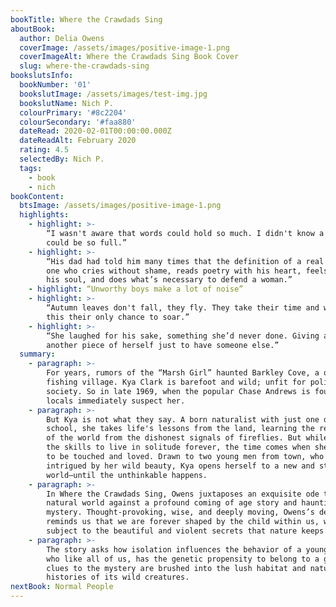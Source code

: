 ```yaml
---
bookTitle: Where the Crawdads Sing
aboutBook:
  author: Delia Owens
  coverImage: /assets/images/positive-image-1.png
  coverImageAlt: Where the Crawdads Sing Book Cover
  slug: where-the-crawdads-sing
bookslutsInfo:
  bookNumber: '01'
  bookslutImage: /assets/images/test-img.jpg
  bookslutName: Nich P.
  colourPrimary: '#8c2204'
  colourSecondary: '#faa880'
  dateRead: 2020-02-01T00:00:00.000Z
  dateReadAlt: February 2020
  rating: 4.5
  selectedBy: Nich P.
  tags:
    - book
    - nich
bookContent:
  btsImage: /assets/images/positive-image-1.png
  highlights:
    - highlight: >-
        “I wasn't aware that words could hold so much. I didn't know a sentence
        could be so full.”
    - highlight: >-
        “His dad had told him many times that the definition of a real man is
        one who cries without shame, reads poetry with his heart, feels opera in
        his soul, and does what’s necessary to defend a woman.”
    - highlight: “Unworthy boys make a lot of noise”
    - highlight: >-
        “Autumn leaves don't fall, they fly. They take their time and wander on
        this their only chance to soar.”
    - highlight: >-
        “She laughed for his sake, something she’d never done. Giving away
        another piece of herself just to have someone else.”
  summary:
    - paragraph: >-
        For years, rumors of the “Marsh Girl” haunted Barkley Cove, a quiet
        fishing village. Kya Clark is barefoot and wild; unfit for polite
        society. So in late 1969, when the popular Chase Andrews is found dead,
        locals immediately suspect her.
    - paragraph: >-
        But Kya is not what they say. A born naturalist with just one day of
        school, she takes life's lessons from the land, learning the real ways
        of the world from the dishonest signals of fireflies. But while she has
        the skills to live in solitude forever, the time comes when she yearns
        to be touched and loved. Drawn to two young men from town, who are each
        intrigued by her wild beauty, Kya opens herself to a new and startling
        world–until the unthinkable happens.
    - paragraph: >-
        In Where the Crawdads Sing, Owens juxtaposes an exquisite ode to the
        natural world against a profound coming of age story and haunting
        mystery. Thought-provoking, wise, and deeply moving, Owens’s debut novel
        reminds us that we are forever shaped by the child within us, while also
        subject to the beautiful and violent secrets that nature keeps.
    - paragraph: >-
        The story asks how isolation influences the behavior of a young woman,
        who like all of us, has the genetic propensity to belong to a group. The
        clues to the mystery are brushed into the lush habitat and natural
        histories of its wild creatures.
nextBook: Normal People
---
```


